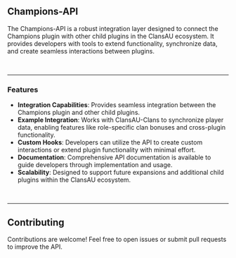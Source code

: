 ## Champions-API

The Champions-API is a robust integration layer designed to connect the Champions plugin with other child plugins in the ClansAU ecosystem. It provides developers with tools to extend functionality, synchronize data, and create seamless interactions between plugins.

<br>

---

### Features
- **Integration Capabilities**: Provides seamless integration between the Champions plugin and other child plugins.
- **Example Integration**: Works with ClansAU-Clans to synchronize player data, enabling features like role-specific clan bonuses and cross-plugin functionality.
- **Custom Hooks**: Developers can utilize the API to create custom interactions or extend plugin functionality with minimal effort.
- **Documentation**: Comprehensive API documentation is available to guide developers through implementation and usage.
- **Scalability**: Designed to support future expansions and additional child plugins within the ClansAU ecosystem.

<br>

---

## Contributing

Contributions are welcome! Feel free to open issues or submit pull requests to improve the API.
